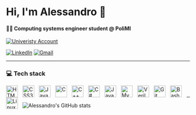 # Hi, I'm Alessandro 👋

<h4 align="left"> 👨‍💻 Computing systems engineer student @ PoliMI</h4>

[![Univeristy Account](https://img.shields.io/badge/GitHub-University%20Account-black?style=for-the-badge&logo=github)](https://github.com/Alessandro-Boglioli)


[![LinkedIn](https://img.shields.io/badge/LinkedIn-blue?style=for-the-badge&logo=linkedin)](https://linkedin.com/in/alessandro-boglioli-70b10132b)
[![Gmail](https://img.shields.io/badge/Email-red?style=for-the-badge&logo=gmail)](mailto:alessandroboglioli@gmail.com)

---

### 💻 Tech stack

<img align="left" alt="HTML5" width="32px" style="padding-right:10px;" src="https://cdn.jsdelivr.net/gh/devicons/devicon/icons/html5/html5-original.svg" />
<img align="left" alt="CSS3" width="32px" style="padding-right:10px;" src="https://cdn.jsdelivr.net/gh/devicons/devicon/icons/css3/css3-original.svg" />
<img align="left" alt="JavaScript" width="32px" style="padding-right:10px;" src="https://cdn.jsdelivr.net/gh/devicons/devicon/icons/javascript/javascript-plain.svg" />
<img align="left" alt="C" width="32px" style="padding-right:10px;" src="https://cdn.jsdelivr.net/gh/devicons/devicon/icons/c/c-original.svg" />
<img align="left" alt="C++" width="32px" style="padding-right:10px;" src="https://cdn.jsdelivr.net/gh/devicons/devicon/icons/cplusplus/cplusplus-original.svg" />
<img align="left" alt="C#" width="32px" style="padding-right:10px;" src="https://cdn.jsdelivr.net/gh/devicons/devicon/icons/csharp/csharp-original.svg" />
<img align="left" alt="Java" width="32px" style="padding-right:10px;" src="https://cdn.jsdelivr.net/gh/devicons/devicon/icons/java/java-original.svg" />
<img align="left" alt="MySQL" width="32px" style="padding-right:10px;" src="https://cdn.jsdelivr.net/gh/devicons/devicon/icons/mysql/mysql-original.svg" />
<img align="left" alt="Verilog" width="32px" style="padding-right:10px;" src="https://www.svgrepo.com/show/374163/verilog.svg" />
<img align="left" alt="Git" width="32px" style="padding-right:10px;" src="https://cdn.jsdelivr.net/gh/devicons/devicon/icons/git/git-original.svg" />
<img align="left" alt="Bash" width="32px" style="padding-right:10px;" src="https://cdn.jsdelivr.net/gh/devicons/devicon/icons/bash/bash-original.svg" />
<img align="left" alt="Linux" width="32px" style="padding-right:10px;" src="https://cdn.jsdelivr.net/gh/devicons/devicon/icons/linux/linux-original.svg" />
<br />

---

![Alessandro's GitHub stats](https://github-readme-stats.vercel.app/api?username=AlessandroBoglioli&show_icons=true&theme=radical)
